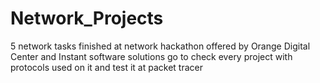 # Network_Projects
 5 network tasks finished at network hackathon offered by Orange Digital Center and Instant software solutions
go to check every project with protocols used on it and test it at packet tracer 
